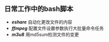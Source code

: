## 日常工作中的bash脚本
* ***eshare*** 自动化更改文件的内容
* ***ffmpeg*** 配置文件设置参数执行大批量命令任务
* ***m3u8*** 用md5sum检测文件的变更
